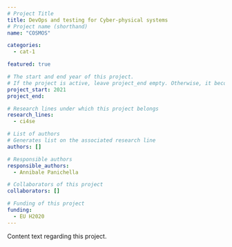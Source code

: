 ```yaml
---
# Project Title
title: DevOps and testing for Cyber-physical systems
# Project name (shorthand)
name: "COSMOS"

categories: 
  - cat-1

featured: true

# The start and end year of this project.
# If the project is active, leave project_end empty. Otherwise, it becomes a past project.
project_start: 2021
project_end: 

# Research lines under which this project belongs
research_lines: 
  - ci4se

# List of authors 
# Generates list on the associated research line
authors: []

# Responsible authors
responsible_authors:
  - Annibale Panichella

# Collaborators of this project
collaborators: []

# Funding of this project
funding:
  - EU H2020
---
```


Content text regarding this project.
